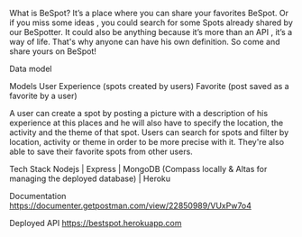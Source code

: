 What is BeSpot?
It’s a place where you can share your favorites BeSpot. Or if you miss some ideas , you could search for some Spots already shared by our BeSpotter. 
It could also be anything because it’s more than an API , it’s a way of life. That's why anyone can have his own definition. 
So come and share yours on BeSpot!

Data model

Models
User
Experience (spots created by users)
Favorite (post saved as a favorite by a user)


A user can create a spot by posting a picture with a description of his experience at this places and he will also have to specify the location, the activity and the theme of that spot.
Users can search for spots and filter by location, activity or theme in order to be more precise with it. 
They're also able to save their favorite spots from other users.

Tech Stack
Nodejs | Express | MongoDB (Compass locally & Altas for managing the deployed database) | Heroku

Documentation
https://documenter.getpostman.com/view/22850989/VUxPw7o4

Deployed API
https://bestspot.herokuapp.com
